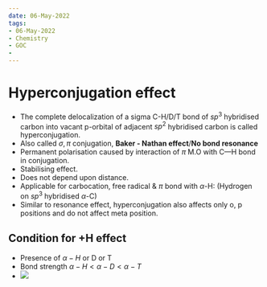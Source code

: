 ```yaml
---
date: 06-May-2022
tags:
- 06-May-2022
- Chemistry
- GOC
- 
---
```

# Hyperconjugation effect
- The complete delocalization of a sigma C-H/D/T bond of $sp^{3}$ hybridised carbon into vacant p-orbital of adjacent $sp^{2}$ hybridised carbon is called hyperconjugation.
- Also called $\sigma ,\pi$ conjugation, **Baker - Nathan effect**/**No bond resonance**
- Permanent polarisation caused by interaction of $\pi$ M.O with C—H bond in conjugation.
- Stabilising effect.
- Does not depend upon distance.
- Applicable for carbocation, free radical & $\pi$ bond with $\alpha$-H: (Hydrogen on $sp^{3}$ hybridised $\alpha$-C)
- Similar to resonance effect, hyperconjugation also affects only o, p positions and do not affect meta position.

## Condition for +H effect
- Presence of $\alpha-H$ or D or T
- Bond strength $\alpha-H<\alpha-D<\alpha-T$
- ![](https://i.imgur.com/8i2gs90.png)
